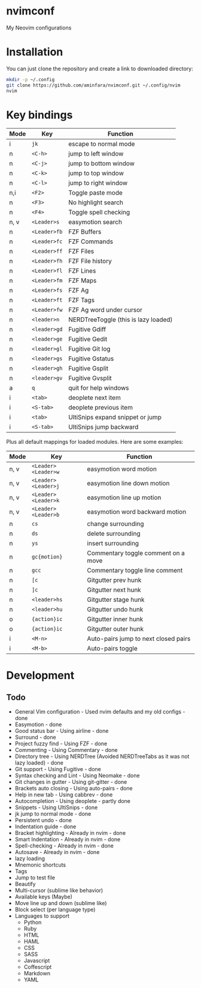 # nvimconf
My Neovim configurations

# Installation
You can just clone the repository and create a link to downloaded directory:

```bash
mkdir -p ~/.config
git clone https://github.com/aminfara/nvimconf.git ~/.config/nvim
nvim
```

# Key bindings
Mode | Key | Function
---- | --- | --------
i | `jk` | escape to normal mode
n | `<C-h>` | jump to left window
n | `<C-j>` | jump to bottom window
n | `<C-k>` | jump to top window
n | `<C-l>` | jump to right window
n,i | `<F2>` | Toggle paste mode
n | `<F3>` | No highlight search
n | `<F4>` | Toggle spell checking
n, v | `<Leader>s` | easymotion search
n | `<Leader>fb` | FZF Buffers
n | `<Leader>fc` | FZF Commands
n | `<Leader>ff` | FZF Files
n | `<Leader>fh` | FZF File history
n | `<Leader>fl` | FZF Lines
n | `<Leader>fm` | FZF Maps
n | `<Leader>fs` | FZF Ag
n | `<Leader>ft` | FZF Tags
n | `<Leader>fw` | FZF Ag word under cursor
n | `<leader>n` | NERDTreeToggle (this is lazy loaded)
n | `<leader>gd` | Fugitive Gdiff
n | `<leader>ge` | Fugitive Gedit
n | `<leader>gl` | Fugitive Git log
n | `<leader>gs` | Fugitive Gstatus
n | `<leader>gh` | Fugitive Gsplit
n | `<leader>gv` | Fugitive Gvsplit
a | `q` | quit for help windows
i | `<tab>` | deoplete next item
i | `<S-tab>` | deoplete previous item
i | `<tab>` | UltiSnips expand snippet or jump
i | `<S-tab>` | UltiSnips jump backward


Plus all default mappings for loaded modules. Here are some examples:

Mode | Key | Function
---- | --- | --------
n, v | `<Leader><Leader>w` | easymotion word motion
n, v | `<Leader><Leader>j` | easymotion line down motion
n, v | `<Leader><Leader>k` | easymotion line up motion
n, v | `<Leader><Leader>b` | easymotion word backward motion
n | `cs` | change surrounding
n | `ds` | delete surrounding
n | `ys` | insert surrounding
n | `gc{motion}` | Commentary toggle comment on a move
n | `gcc` | Commentary toggle line comment
n | `[c` | Gitgutter prev hunk
n | `]c` | Gitgutter next hunk
n | `<leader>hs` | Gitgutter stage hunk
n | `<leader>hu` | Gitgutter undo hunk
o | `{action}ic` | Gitgutter inner hunk
o | `{action}ic` | Gitgutter outer hunk
i | `<M-n>` | Auto-pairs jump to next closed pairs
i | `<M-b>` | Auto-pairs toggle


# Development
## Todo
* General Vim configuration - Used nvim defaults and my old configs - done
* Easymotion - done
* Good status bar - Using airline - done
* Surround - done
* Project fuzzy find - Using FZF - done
* Commenting - Using Commentary - done
* Directory tree - Using NERDTree (Avoided NERDTreeTabs as it was not lazy loaded) - done
* Git support - Using Fugitive - done
* Syntax checking and Lint - Using Neomake - done
* Git changes in gutter - Using git-gitter - done
* Brackets auto closing - Using auto-pairs - done
* Help in new tab - Using cabbrev - done
* Autocompletion - Using deoplete - partly done
* Snippets - Using UltiSnips - done
* jk jump to normal mode - done
* Persistent undo - done
* Indentation guide - done
* Bracket highlighting - Already in nvim - done
* Smart Indentation - Already in nvim - done
* Spell-checking - Already in nvim - done
* Autosave - Already in nvim - done
* lazy loading
* Mnemonic shortcuts
* Tags
* Jump to test file
* Beautify
* Multi-cursor (sublime like behavior)
* Available keys (Maybe)
* Move line up and down (sublime like)
* Block select (per language type)
* Languages to support
  * Python
  * Ruby
  * HTML
  * HAML
  * CSS
  * SASS
  * Javascript
  * Coffescript
  * Markdown
  * YAML
